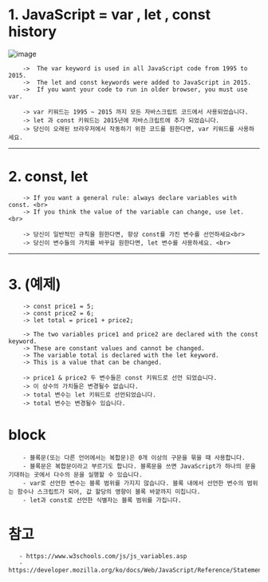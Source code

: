 # 1. JavaScript = var , let , const history 
![image](https://user-images.githubusercontent.com/85986176/188850198-205dd6c6-a976-4062-970e-71164fabfe3d.png)


        ->  The var keyword is used in all JavaScript code from 1995 to 2015. 
        ->  The let and const keywords were added to JavaScript in 2015.      
        ->  If you want your code to run in older browser, you must use var. 
                
        -> var 키워드는 1995 ~ 2015 까지 모든 자바스크립트 코드에서 사용되었습니다.
        -> let 과 const 키워드는 2015년에 자바스크립트에 추가 되었습니다.
        -> 당신이 오래된 브라우저에서 작동하기 위한 코드를 원한다면, var 키워드를 사용하세요.

---------------------------------------------------------------------------------

# 2. const, let 
        -> If you want a general rule: always declare variables with const. <br>
        -> If you think the value of the variable can change, use let. <br>
        
        -> 당신이 일반적인 규칙을 원한다면, 항상 const를 가진 변수를 선언하세요<br>
        -> 당신이 변수들의 가치를 바꾸길 원한다면, let 변수를 사용하세요. <br>
    
---------------------------------------------------------------------------------

# 3. (예제) 

        -> const price1 = 5; 
        -> const price2 = 6; 
        -> let total = price1 + price2; 

        -> The two variables price1 and price2 are declared with the const keyword.
        -> These are constant values and cannot be changed.
        -> The variable total is declared with the let keyword.
        -> This is a value that can be changed.

        -> price1 & price2 두 변수들은 const 키워드로 선언 되었습니다.
        -> 이 상수의 가치들은 변경될수 없습니다.
        -> total 변수는 let 키워드로 선언되었습니다.
        -> total 변수는 변경될수 있습니다. 

# block
        - 블록문(또는 다른 언어에서는 복합문)은 0개 이상의 구문을 묶을 때 사용합니다.
        - 블록문은 복합문이라고 부르기도 합니다. 블록문을 쓰면 JavaScript가 하나의 문을 기대하는 곳에서 다수의 문을 실행할 수 있습니다.
        - var로 선언한 변수는 블록 범위를 가지지 않습니다. 블록 내에서 선언한 변수의 범위는 함수나 스크립트가 되어, 값 할당의 영향이 블록 바깥까지 미칩니다.
        - let과 const로 선언한 식별자는 블록 범위를 가집니다.



# 참고
       - https://www.w3schools.com/js/js_variables.asp 
       - https://developer.mozilla.org/ko/docs/Web/JavaScript/Reference/Statements/block
